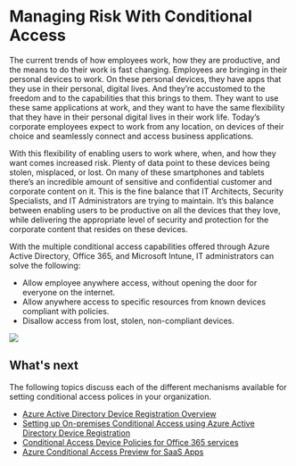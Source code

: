<properties
	pageTitle="Managing Risk With Conditional Access"
	description="Allow anywhere access to specific resources within the corporate network from known devices compliant with policies and disallow access from lost, stolen, non-compliant devices."
	services="active-directory, virtual-network"
	documentationCenter=""
	authors="femila"
	manager="stevenpo"
	editor=""/>

<tags
	ms.service="active-directory"
	ms.date="08/19/2015"
	wacn.date=""/>


# Managing Risk With Conditional Access

The current trends of how employees work, how they are productive, and  the means to do their work is fast changing. Employees are bringing in their personal devices to work. On these personal devices, they have apps that they use in their personal, digital lives. And they’re accustomed to the freedom and to the capabilities that this brings to them. They want to use these same applications at work, and they want to have the same flexibility that they have in their personal digital lives in their work life. Today’s corporate employees expect to work from any location, on devices of their choice and seamlessly connect and access business applications.

With this flexibility of enabling users to work where, when, and how they want comes increased risk. Plenty of data point to these devices being stolen, misplaced, or lost. On many of these smartphones and tablets there’s an incredible amount of sensitive and confidential customer and corporate content on it. This is the fine balance that IT Architects, Security Specialists, and IT Administrators are trying to maintain. It’s this balance between enabling users to be productive on all the devices that they love, while delivering the appropriate level of security and protection for the corporate content that resides on these devices.

With the multiple conditional access capabilities offered through Azure Active Directory, Office 365, and Microsoft Intune, IT administrators can solve the following:

- Allow employee anywhere access, without opening the door for everyone on the internet.
- Allow anywhere access to specific resources from known devices compliant with policies.
- Disallow access from lost, stolen, non-compliant devices.

![][1]

## What's next

The following topics discuss each of the different mechanisms available for setting conditional access polices in your organization.

- [Azure Active Directory Device Registration Overview](/documentation/articles/active-directory-conditional-access-device-registration-overview)
- [Setting up On-premises Conditional Access using Azure Active Directory Device Registration](/documentation/articles/active-directory-conditional-access-on-premises-setup)
- [Conditional Access Device Policies for Office 365 services](/documentation/articles/active-directory-conditional-access-device-policies)
- [Azure Conditional Access Preview for SaaS Apps](/documentation/articles/active-directory-conditional-access-azuread-connected-apps)


<!--Image references-->
[1]: ./media/active-directory-conditional-access/condaccoverviewvsdx1.png
